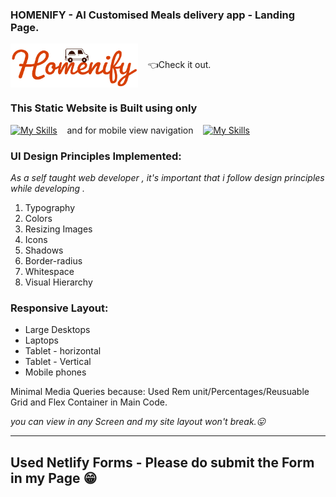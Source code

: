 ### HOMENIFY - AI Customised Meals delivery app - Landing Page.

<a target="_blank" alt='homenify-site-link-logo' href="https://dilliwebdevproject01.netlify.app"><img src="/img/Homenify_transparent.png" align="center" height="70"></a>&nbsp;&nbsp;&nbsp;&nbsp;👈Check it out.

### This Static Website is Built using only

[![My Skills](https://skillicons.dev/icons?i=html,css)](https://skillicons.dev)&nbsp;&nbsp;&nbsp;&nbsp;and for mobile view navigation&nbsp;&nbsp;&nbsp;&nbsp;[![My Skills](https://skillicons.dev/icons?i=js)](https://skillicons.dev) <br>

### UI Design Principles Implemented:

_As a self taught web developer , it's important that i follow design principles while developing ._

1. Typography
2. Colors
3. Resizing Images
4. Icons
5. Shadows
6. Border-radius
7. Whitespace
8. Visual Hierarchy

### Responsive Layout:

- Large Desktops
- Laptops
- Tablet - horizontal
- Tablet - Vertical
- Mobile phones

Minimal Media Queries because:
Used Rem unit/Percentages/Reusuable Grid and Flex Container in Main Code.

_you can view in any Screen and my site layout won't break.😛_

---

**Used Netlify Forms - Please do submit the Form in my Page 😁**
---
